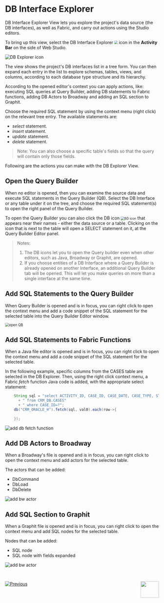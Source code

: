 <web>

# DB Interface Explorer

DB Interface Explorer View lets you explore the project's data source (the DB interfaces), as well as Fabric, and carry out actions using the Studio editors. 

To bring up this view, select the DB Interface Explorer <img src="images/web/datasource_explorer.png" style="zoom:67%;" /> icon in the **Activity Bar** on the side of Web Studio.

 ![DB Explorer icon](images/web/25_1_db_exp_view.png)



The view shows the project's DB interfaces list in a tree form. You can then expand each entry in the list to explore schemas, tables, views, and columns, according to each database type structure and its hierarchy.

According to the opened editor's context you can apply actions, like: executing SQL queries at Query Builder, adding DB statements to Fabric functions, adding DB Actors to Broadway and adding an SQL section to Graphit.

Choose the required SQL statement by using the context menu (right click) on the relevant tree entry. The available statements are:

* *select* statement.
* *insert* statement.
* *update* statement.
* *delete* statement.

> Note: You can also choose a specific table's fields so that the query will contain only those fields.



Following are the actions you can make with the DB Explorer View.

## Open the Query Builder

When no editor is opened, then you can examine the source data and execute SQL statements in the Query Builder (QB). Select the DB Interface or any table under it on the tree, and choose the required SQL statement(s) to open the right panel of the Query Builder.

To open the Query Builder you can also click the DB icon <img src="../04_fabric_studio/images/web/datasource_explorer.png" alt="BD icon" style="zoom:75%;" /> that appears near their names - either the data source or a table. Clicking on the icon that is next to the table will open a SELECT statement on it, at the Query Builder Editor panel.

> Notes:
>
> 1. The DB icons let you to open the Query builder even when other editors, such as Java, Broadway or Graphit, are opened.
> 2. If you choose entities of a DB Interface where a Query Builder is already opened on another Interface, an additional Query Builder tab will be opened. This will let you make queries on more than a single interface at the same time.



## Add SQL Statements to the Query Builder

When Query Builder is opened and is in focus, you can right click to open the context menu and add a code snippet of the SQL statement for the selected table into the Query Builder Editor window.

 <img src="images/web/25_2_open_QB.jpg" alt="open QB" style="zoom:80%;" />



## Add SQL Statements to Fabric Functions

When a Java file editor is opened and is in focus, you can right click to open the context menu and add a code snippet of the SQL statement for the selected table.

In the following example, specific columns from the CASES table are selected in the DB Explorer. Then, using the right click context menu, a Fabric *fetch* function Java code is added, with the appropriate select statement:

```java
    String sql = "select ACTIVITY_ID, CASE_ID, CASE_DATE, CASE_TYPE, STATUS"
      + " from CRM_DB.CASES"
      + " where CASE_ID=?";
	db("CRM_ORACLE_H").fetch(sql, val0).each(row->{
	
	});
```

 ![add db fetch function](images/web/25_3_add_func.gif)



## Add DB Actors to Broadway

When a Broadway's file is opened and is in focus, you can right click to open the context menu and add actors for the selected table.

The actors that can be added:

* DbCommand
* DbLoad
* DbDelete



![add bw actor](images/web/25_4_add_bw_actors.gif)

## Add SQL Section to Graphit

When a Graphit file is opened and is in focus, you can right click to open the context menu and add SQL nodes for the selected table.

Nodes that can be added:

* SQL node
* SQL node with fields expanded

![add bw actor](images/web/25_5_add_graphit.jpg)



​	

[![Previous](/articles/images/Previous.png)](/articles/04_fabric_studio/23_web_versioncontrol.md)
[<img align="right" width="60" height="54" src="/articles/images/Next.png">](/articles/04_fabric_studio/26_web_basic_editing.md)

</web>

